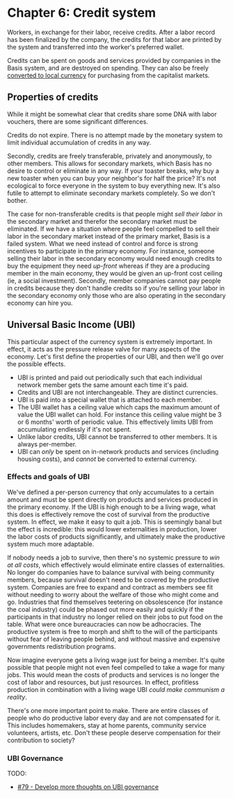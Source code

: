 # Chapter 6: Credit system

Workers, in exchange for their labor, receive credits. After a labor record has been finalized by the company, the credits for that labor are printed by the system and transferred into the worker's preferred wallet.

Credits can be spent on goods and services provided by companies in the Basis system, and are destroyed on spending. They can also be freely [converted to local currency](#cashing-out) for purchasing from the capitalist markets.

## Properties of credits

While it might be somewhat clear that credits share some DNA with labor vouchers, there are some significant differences.

Credits do not expire. There is no attempt made by the monetary system to limit individual accumulation of credits in any way.

Secondly, credits are freely transferable, privately and anonymously, to other members. This allows for secondary markets, which Basis has no desire to control or eliminate in any way. If your toaster breaks, why buy a new toaster when you can buy your neighbor's for half the price? It's not ecological to force everyone in the system to buy everything new. It's also futile to attempt to eliminate secondary markets completely. So we don't bother.

The case for non-transferable credits is that people might *sell their labor* in the secondary market and therefor the secondary market must be eliminated. If we have a situation where people feel compelled to sell their labor in the secondary market instead of the primary market, Basis is a failed system. What we need instead of control and force is strong incentives to participate in the primary economy. For instance, someone selling their labor in the secondary economy would need enough credits to buy the equipment they need *up-front* whereas if they are a producing member in the main economy, they would be given an up-front cost ceiling (ie, a social investment). Secondly, member companies cannot pay people in credits because they don't handle credits so if you're selling your labor in the secondary economy only those who are also operating in the secondary economy can hire you.

## Universal Basic Income (UBI)

This particular aspect of the currency system is extremely important. In effect, it acts as the pressure release valve for many aspects of the economy. Let's first define the properties of our UBI, and then we'll go over the possible effects.

- UBI is printed and paid out periodically such that each individual network member gets the same amount each time it's paid.
- Credits and UBI are not interchangeable. They are distinct currencies.
- UBI is paid into a special wallet that is attached to each member.
- The UBI wallet has a ceiling value which caps the maximum amount of value the UBI wallet can hold. For instance this ceiling value might be 3 or 6 months' worth of periodic value. This effectively limits UBI from accumulating endlessly if it's not spent.
- Unlike labor credits, UBI cannot be transferred to other members. It is always per-member.
- UBI can *only* be spent on in-network products and services (including housing costs), and *cannot* be converted to external currency.

### Effects and goals of UBI

We've defined a per-person currency that only accumulates to a certain amount and must be spent directly on products and services produced in the primary economy. If the UBI is high enough to be a living wage, what this does is effectively remove the cost of survival from the productive system. In effect, we make it easy to quit a job. This is seemingly banal but the effect is incredible: this would lower externalities in production, lower the labor costs of products significantly, and ultimately make the productive system much more adaptable.

If nobody needs a job to survive, then there's no systemic pressure to *win at all costs*, which effectively would eliminate entire classes of externalities. No longer do companies have to balance survival with being community members, because survival doesn't need to be covered by the productive system. Companies are free to expand and contract as members see fit without needing to worry about the welfare of those who might come and go. Industries that find themselves teetering on obsolescence (for instance the coal industry) could be phased out more easily and quickly if the participants in that industry no longer relied on their jobs to put food on the table. What were once bureaucracies can now be adhocracies. The productive system is free to morph and shift to the will of the participants without fear of leaving people behind, and without massive and expensive governments redistribution programs.

Now imagine everyone gets a living wage just for being a member. It's quite possible that people might not even feel compelled to take a wage for many jobs. This would mean the costs of products and services is no longer the cost of labor and resources, but just resources. In effect, profitless production in combination with a living wage UBI *could make communism a reality*.

There's one more important point to make. There are entire classes of people who do productive labor every day and are not compensated for it. This includes homemakers, stay at home parents, community service volunteers, artists, etc. Don't these people deserve compensation for their contribution to society?

### UBI Governance

TODO:

- [#79 - Develop more thoughts on UBI governance](https://github.com/basisproject/tracker/issues/79)

